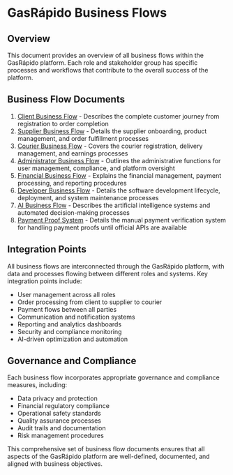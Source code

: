 # GasRápido Business Flows

## Overview

This document provides an overview of all business flows within the GasRápido platform. Each role and stakeholder group has specific processes and workflows that contribute to the overall success of the platform.

## Business Flow Documents

1. [Client Business Flow](./docs/CLIENT_BUSINESS_FLOW.md) - Describes the complete customer journey from registration to order completion
2. [Supplier Business Flow](./docs/SUPPLIER_BUSINESS_FLOW.md) - Details the supplier onboarding, product management, and order fulfillment processes
3. [Courier Business Flow](./docs/COURIER_BUSINESS_FLOW.md) - Covers the courier registration, delivery management, and earnings processes
4. [Administrator Business Flow](./docs/ADMINISTRATOR_BUSINESS_FLOW.md) - Outlines the administrative functions for user management, compliance, and platform oversight
5. [Financial Business Flow](./docs/FINANCIAL_BUSINESS_FLOW.md) - Explains the financial management, payment processing, and reporting procedures
6. [Developer Business Flow](./docs/DEVELOPER_BUSINESS_FLOW.md) - Details the software development lifecycle, deployment, and system maintenance processes
7. [AI Business Flow](./docs/AI_BUSINESS_FLOW.md) - Describes the artificial intelligence systems and automated decision-making processes
8. [Payment Proof System](./docs/PAYMENT_PROOF_SYSTEM.md) - Details the manual payment verification system for handling payment proofs until official APIs are available

## Integration Points

All business flows are interconnected through the GasRápido platform, with data and processes flowing between different roles and systems. Key integration points include:

- User management across all roles
- Order processing from client to supplier to courier
- Payment flows between all parties
- Communication and notification systems
- Reporting and analytics dashboards
- Security and compliance monitoring
- AI-driven optimization and automation

## Governance and Compliance

Each business flow incorporates appropriate governance and compliance measures, including:

- Data privacy and protection
- Financial regulatory compliance
- Operational safety standards
- Quality assurance processes
- Audit trails and documentation
- Risk management procedures

This comprehensive set of business flow documents ensures that all aspects of the GasRápido platform are well-defined, documented, and aligned with business objectives.
